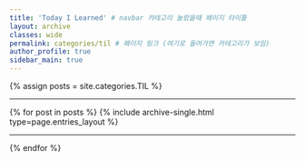 ```yaml
---
title: 'Today I Learned' # navbar 카테고리 눌렀을때 페이지 타이틀
layout: archive
classes: wide
permalink: categories/til # 페이지 링크 (여기로 들어가면 카테고리가 보임)
author_profile: true
sidebar_main: true
---
```


{% assign posts = site.categories.TIL %} <hr />
{% for post in posts %} {% include archive-single.html type=page.entries_layout %} <hr/>{% endfor %}

&nbsp;
